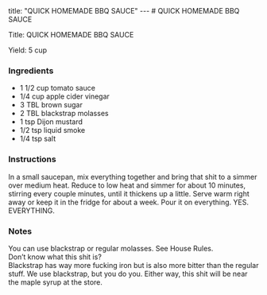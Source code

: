<!DOCTYPE HTML PUBLIC "-//W3C//DTD HTML 4.0 Transitional//EN">
<html>
  <head>
  title: "QUICK HOMEMADE BBQ SAUCE"
---
# QUICK HOMEMADE BBQ SAUCE<link rel='stylesheet' href='style.css' type='text/css'><meta http-equiv="Content-Style-Stype" content="text/css">
     <meta http-equiv="Content-Type" content="text/html;charset=utf-8">
     </head><body><div class="recipe" itemscope itemtype="http://schema.org/Recipe"><div class='header'><p class="title"><span class="label">Title:</span> <span itemprop="name">QUICK HOMEMADE BBQ SAUCE</span></p>
<p class="yields"><span class="label">Yield:</span> <span itemprop="recipeYield">5 cup</span></p>
</div><div class="ing"><h3>Ingredients</h3><ul class="ing"><li class="ing" itemprop="ingredients">1 1/2 cup tomato sauce </li>
<li class="ing" itemprop="ingredients">1/4 cup apple cider vinegar </li>
<li class="ing" itemprop="ingredients">3 TBL brown sugar </li>
<li class="ing" itemprop="ingredients">2 TBL blackstrap molasses </li>
<li class="ing" itemprop="ingredients">1 tsp Dijon mustard </li>
<li class="ing" itemprop="ingredients">1/2 tsp liquid smoke </li>
<li class="ing" itemprop="ingredients">1/4 tsp salt </li>
</ul>
</div>
<div class="instructions"><h3 class="Instructions">Instructions</h3><div itemprop="recipeInstructions"><p>In a small saucepan, mix everything together and bring that shit to a simmer over medium heat. Reduce to low heat and simmer for about 10 minutes, stirring every couple minutes, until it thickens up a little. Serve warm right away or keep it in the fridge for about a week. Pour it on everything. YES. EVERYTHING.</p></div></div><div class="modifications"><h3 class="Notes">Notes</h3><p>You can use blackstrap or regular molasses. See House Rules.<br> Don’t know what this shit is?<br>Blackstrap has way more fucking iron but is also more bitter than the regular stuff. We use blackstrap, but you do you. Either way, this shit will be near the maple syrup at the store.</p></div></div>

</body>
</html>